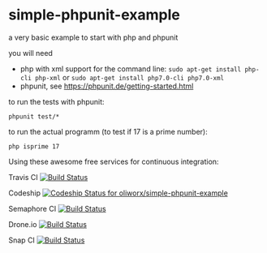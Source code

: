 # simple-phpunit-example
a very basic example to start with php and phpunit

you will need 
 * php with xml support for the command line: `sudo apt-get install php-cli php-xml` or `sudo apt-get install php7.0-cli php7.0-xml`
 * phpunit, see https://phpunit.de/getting-started.html 
 
to run the tests with phpunit:
  
    phpunit test/*
  
to run the actual programm (to test if 17 is a prime number):
  
    php isprime 17

Using these awesome free services for continuous integration:

Travis CI [![Build Status](https://travis-ci.org/oliworx/simple-phpunit-example.svg?branch=master)](https://travis-ci.org/oliworx/simple-phpunit-example)

Codeship [ ![Codeship Status for oliworx/simple-phpunit-example](https://codeship.com/projects/2c42a010-dc15-0133-6fb4-1e79fc1c4a8a/status?branch=master)](https://codeship.com/projects/144009)

Semaphore CI [![Build Status](https://semaphoreci.com/api/v1/oliworx/simple-phpunit-example/branches/master/badge.svg)](https://semaphoreci.com/oliworx/simple-phpunit-example)

Drone.io [![Build Status](https://drone.io/github.com/oliworx/simple-phpunit-example/status.png)](https://drone.io/github.com/oliworx/simple-phpunit-example/latest)

Snap CI [![Build Status](https://snap-ci.com/oliworx/simple-phpunit-example/branch/master/build_image)](https://snap-ci.com/oliworx/simple-phpunit-example/branch/master)

